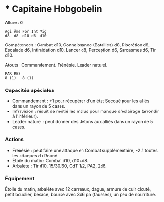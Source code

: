 # * Capitaine Hobgobelin

Allure : 6

	Agi	Âme	For	Int	Vig
	d8	d8	d10	d6	d10

Compétences : Combat d10, Connaissance (Batailles) d8, Discrétion d8, Escalade d6, Intimidation d10, Lancer d8, Perception d6, Sarcasmes d6, Tir d10.

Atouts : Commandement, Frénésie, Leader naturel.

	PAR	RES
	8 (1)	8 (1)

### Capacités spéciales
- Commandement : +1 pour récupérer d’un état Secoué pour les alliés dans un rayon de 5 cases.
- Infravision : réduit de moitié les malus pour manque d'éclairage (arrondir à l'inférieur).
- Leader naturel : peut donner des Jetons aux alliés dans un rayon de 5 cases.

### Actions
- Frénésie : peut faire une attaque en Combat supplémentaire, -2 à toutes les attaques du Round.
- Étoile du matin : Combat d10, d10+d8.
- Arbalète : Tir d10, 15/30/60, CdT 1/2, PA2, 2d6.

### Équipement
Étoile du matin, arbalète avec 12 carreaux, dague, armure de cuir clouté, petit bouclier, besace, bourse avec 3d6 pa (fausses), un peu de nourriture.
